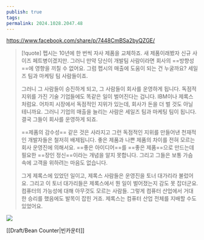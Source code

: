 ```yaml
---
publish: true
tags: 
permalink: 2024.1028.2047.48
---
```


https://www.facebook.com/share/p/7448CmBSa2byQZGE/
> [!quote]
> 펩시는 10년에 한 번씩 자사 제품을 교체하죠.
> 새 제품이래봤자 신규 사이즈 페트병이겠지만.
> 그러니 만약 당신이 개발팀 사람이라면 회사의 ==방향성==에 영향을 끼칠 수 없어요.
> 그럼 펩시의 매출에 도움이 되는 건 누굴까요? 
> 세일즈 팀과 마케팅 팀 사람들이죠.
>
> 그러니 그 사람들이 승진하게 되고, 그 사람들이 회사를 운영하게 됩니다.
> 독점적 지위를 가진 기술 기업들에도 똑같은 일이 벌어진다는 겁니다.
> IBM이나 제록스처럼요.
> 어차피 시장에서 독점적인 지위가 있는데, 회사가 돈을 더 벌 것도 아닐 테니까요.
> 그러니 기업의 매출을 늘리는 사람은 세일즈 팀과 마케팅 팀이 됩니다.
> 결국 그들이 회사를 운영하게 되죠.
> 
> ==제품의 감수성== 같은 것은 사라지고
> 그런 독점적인 지위를 만들어낸 천재적인 개발자들은 철저히 배제됩니다.
> 좋은 제품과 나쁜 제품의 차이를 전혀 모르는 회사 운영진에 의해서요.
> ==좋은 아이디어==를 ==좋은 제품==으로 만드는데 필요한 ==장인 정신==이라는 개념을 알지 못합니다.
> 그리고 그들은 보통 가슴 속에 고객을 위하려는 마음도 없습니다.
> 
> 그게 제록스에 있었던 일이고, 제록스 사람들은 운영진을 토너 대가리라 불렀어요.
> 그리고 이 토너 대가리들은 제록스에서 뭔 일이 벌어졌는지 감도 못 잡더군요.
> 컴퓨터의 가능성에 대해 아무것도 모르는 사람들.
> 그렇게 컴퓨터 산업에서 거대한 승리를 했음에도 발목이 잡힌 거죠.
> 제록스는 컴퓨터 산업 전체를 지배할 수도 있었어요.

![](https://youtu.be/082aRekJrP8?si=LX3FSQtzSZVOPa7s)

[[Draft/Bean Counter|빈카운터]]